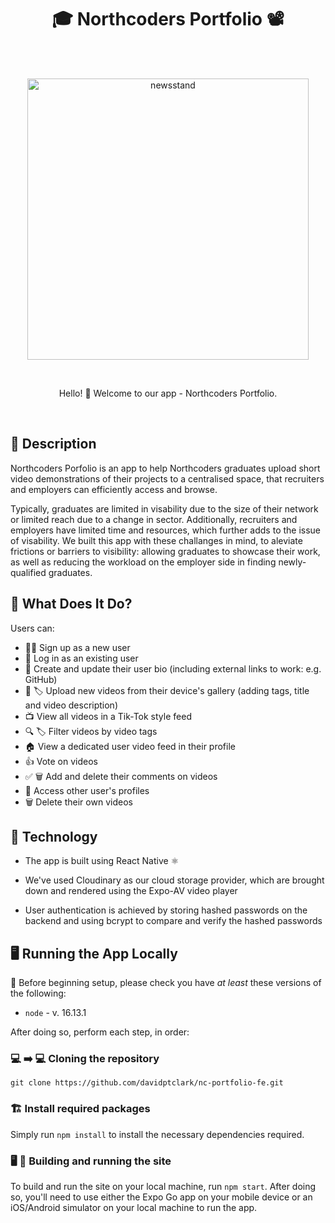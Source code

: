 <h1 align="center">  🎓 Northcoders Portfolio 📽️ </h1> <br>

<br />

<p align="center">
  <a href="newsstand">
    <img alt="newsstand" title="newsstand" src="https://0x0.st/obtD.png" width="450">
  </a>
</p>

<br />

<p align="center">
Hello! 👋 Welcome to our app - Northcoders Portfolio.
</p>

<br />

## 💭 Description

Northcoders Porfolio is an app to help Northcoders graduates upload short video demonstrations of their projects to a centralised space, that recruiters and employers can efficiently access and browse.

Typically, graduates are limited in visability due to the size of their network or limited reach due to a change in sector. Additionally, recruiters and employers have limited time and resources, which further adds to the issue of visability. We built this app with these challanges in mind, to aleviate frictions or barriers to visibility: allowing graduates to showcase their work, as well as reducing the workload on the employer side in finding newly-qualified graduates.

## 🤔 What Does It Do?

Users can:

- ✍🏻 Sign up as a new user
- 🔏 Log in as an existing user
- 📖 Create and update their user bio (including external links to work: e.g. GitHub)
- 🔼 🏷️ Upload new videos from their device's gallery (adding tags, title and video description)
- 📺 View all videos in a Tik-Tok style feed
- 🔍 🏷️ Filter videos by video tags
- 🏠 View a dedicated user video feed in their profile
- 👍 Vote on videos
- ✅ 🗑️ Add and delete their comments on videos
- 👀 Access other user's profiles
- 🗑️ Delete their own videos

## 🧪 Technology

- The app is built using React Native ⚛️ 

- We've used Cloudinary as our cloud storage provider, which are brought down and rendered using the Expo-AV video player

- User authentication is achieved by storing hashed passwords on the backend and using bcrypt to compare and verify the hashed passwords

## 🖥️ Running the App Locally

🚧 Before beginning setup, please check you have _at least_ these versions of the following:

- `node` - v. 16.13.1

After doing so, perform each step, in order:

### 💻 ➡️ 💻 Cloning the repository

```
git clone https://github.com/davidptclark/nc-portfolio-fe.git
```
### 🏗️ Install required packages

Simply run `npm install` to install the necessary dependencies required.

### 🖥️ 📲 Building and running the site

To build and run the site on your local machine, run `npm start`. After doing so, you'll need to use either the Expo Go app on your mobile device or an iOS/Android simulator on your local machine to run the app.
